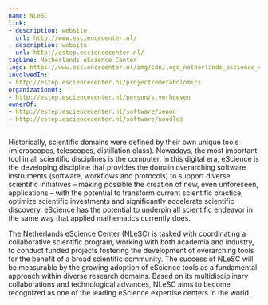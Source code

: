 ```yaml
---
name: NLeSC
link:
- description: website
  url: http://www.esciencecenter.nl/
- description: website
  url: http://estep.esciencecenter.nl/
tagLine: Netherlands eScience Center
logo: https://www.esciencecenter.nl/img/cdn/logo_netherlands_escience_center.jpg,
involvedIn:
- http://estep.esciencecenter.nl/project/emetabolomics
organizationOf:
- http://estep.esciencecenter.nl/person/s.verhoeven
ownerOf:
- http://estep.esciencecenter.nl/software/xenon
- http://estep.esciencecenter.nl/software/noodles
---
```

Historically, scientific domains were defined by their own unique tools (microscopes, telescopes, distillation glass). Nowadays, the most important tool in all scientific disciplines is the computer. In this digital era, eScience is the developing discipline that provides the domain overarching software instruments (software, workflows and protocols) to support diverse scientific initiatives – making possible the creation of new, even unforeseen, applications – with the potential to transform current scientific practice, optimize scientific investments and significantly accelerate scientific discovery. eScience has the potential to underpin all scientific endeavor in the same way that applied mathematics currently does.

The Netherlands eScience Center (NLeSC) is tasked with coordinating a collaborative scientific program, working with both academia and industry, to conduct funded projects fostering the development of overarching tools for the benefit of a broad scientific community. The success of NLeSC will be measurable by the growing adoption of eScience tools as a fundamental approach within diverse research domains. Based on its multidisciplinary collaborations and technological advances, NLeSC aims to become recognized as one of the leading eScience expertise centers in the world.
